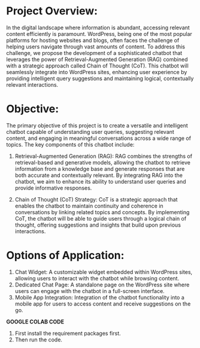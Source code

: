 # Project Overview:

In the digital landscape where information is abundant, accessing relevant content efficiently is paramount. WordPress, being one of the most popular platforms for hosting websites and blogs, often faces the challenge of helping users navigate through vast amounts of content. To address this challenge, we propose the development of a sophisticated chatbot that leverages the power of Retrieval-Augmented Generation (RAG) combined with a strategic approach called Chain of Thought (CoT). This chatbot will seamlessly integrate into WordPress sites, enhancing user experience by providing intelligent query suggestions and maintaining logical, contextually relevant interactions.

# Objective:

The primary objective of this project is to create a versatile and intelligent chatbot capable of understanding user queries, suggesting relevant content, and engaging in meaningful conversations across a wide range of topics. The key components of this chatbot include:

1. Retrieval-Augmented Generation (RAG): RAG combines the strengths of retrieval-based and generative models, allowing the chatbot to retrieve information from a knowledge base and generate responses that are both accurate and contextually relevant. By integrating RAG into the chatbot, we aim to enhance its ability to understand user queries and provide informative responses.

2. Chain of Thought (CoT) Strategy: CoT is a strategic approach that enables the chatbot to maintain continuity and coherence in conversations by linking related topics and concepts. By implementing CoT, the chatbot will be able to guide users through a logical chain of thought, offering suggestions and insights that build upon previous interactions.

# Options of Application:

1. Chat Widget: A customizable widget embedded within WordPress sites, allowing users to interact with the chatbot while browsing content.
2. Dedicated Chat Page: A standalone page on the WordPress site where users can engage with the chatbot in a full-screen interface.
3. Mobile App Integration: Integration of the chatbot functionality into a mobile app for users to access content and receive suggestions on the go.

****GOOGLE COLAB CODE****

1. First install the requirement packages first.
2. Then run the code.
